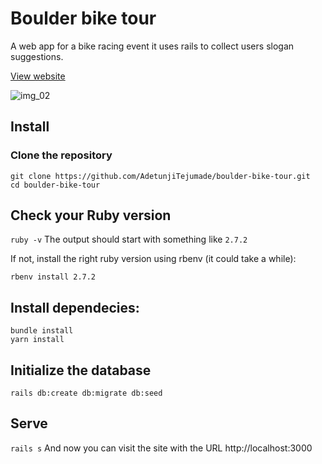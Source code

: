 # Boulder bike tour

A web app for a bike racing event it uses rails to collect users slogan suggestions.

[View website](https://boulder-bike-tour-app.herokuapp.com/)

![img_02](https://user-images.githubusercontent.com/46271302/123433948-f09e8300-d606-11eb-96a3-8fa7b9a8a1c5.png)


## Install

### Clone the repository
``` 
git clone https://github.com/AdetunjiTejumade/boulder-bike-tour.git 
cd boulder-bike-tour
```
## Check your Ruby version
`ruby -v`
The output should start with something like `2.7.2`

If not, install the right ruby version using rbenv (it could take a while):

`rbenv install 2.7.2`

## Install dependecies:
``` 
bundle install
yarn install
```

## Initialize the database
`rails db:create db:migrate db:seed`

## Serve

`rails s`
And now you can visit the site with the URL http://localhost:3000
